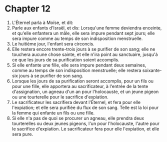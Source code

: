 # Chapter 12

1. L'Éternel parla à Moïse, et dit:
2. Parle aux enfants d'Israël, et dis: Lorsqu'une femme deviendra enceinte, et qu'elle enfantera un mâle, elle sera impure pendant sept jours; elle sera impure comme au temps de son indisposition menstruelle.
3. Le huitième jour, l'enfant sera circoncis.
4. Elle restera encore trente-trois jours à se purifier de son sang; elle ne touchera aucune chose sainte, et elle n'ira point au sanctuaire, jusqu'à ce que les jours de sa purification soient accomplis.
5. Si elle enfante une fille, elle sera impure pendant deux semaines, comme au temps de son indisposition menstruelle; elle restera soixante-six jours à se purifier de son sang.
6. Lorsque les jours de sa purification seront accomplis, pour un fils ou pour une fille, elle apportera au sacrificateur, à l'entrée de la tente d'assignation, un agneau d'un an pour l'holocauste, et un jeune pigeon ou une tourterelle pour le sacrifice d'expiation.
7. Le sacrificateur les sacrifiera devant l'Éternel, et fera pour elle l'expiation; et elle sera purifiée du flux de son sang. Telle est la loi pour la femme qui enfante un fils ou une fille.
8. Si elle n'a pas de quoi se procurer un agneau, elle prendra deux tourterelles ou deux jeunes pigeons, l'un pour l'holocauste, l'autre pour le sacrifice d'expiation. Le sacrificateur fera pour elle l'expiation, et elle sera pure.

